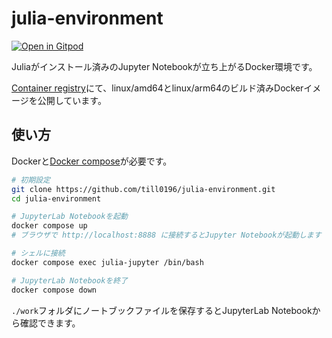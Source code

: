 # julia-environment

[![Open in Gitpod](https://gitpod.io/button/open-in-gitpod.svg)](https://gitpod.io/#https://github.com/till0196/julia-environment)

Juliaがインストール済みのJupyter Notebookが立ち上がるDocker環境です。

[Container registry](https://github.com/till0196/julia-environment/pkgs/container/julia-environment)にて、linux/amd64とlinux/arm64のビルド済みDockerイメージを公開しています。

## 使い方

Dockerと[Docker compose](https://docs.docker.jp/v1.12/compose/install.html)が必要です。

```bash
# 初期設定
git clone https://github.com/till0196/julia-environment.git
cd julia-environment

# JupyterLab Notebookを起動
docker compose up
# ブラウザで http://localhost:8888 に接続するとJupyter Notebookが起動します

# シェルに接続
docker compose exec julia-jupyter /bin/bash

# JupyterLab Notebookを終了
docker compose down
```

`./work`フォルダにノートブックファイルを保存するとJupyterLab Notebookから確認できます。